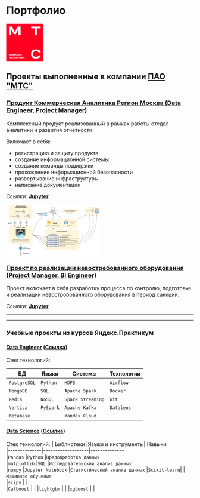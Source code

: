 # Портфолио

<img src="mts/data/logo_mts.png" width="100" height="100" style="display: block; ">

## Проекты выполненные в компании [ПАО "МТС"](https://github.com/mustdayker/data_portfolio/tree/main/mts)


### [Продукт Коммерческая Аналитика Регион Москва (Data Engineer, Project Manager)](https://github.com/mustdayker/data_portfolio/blob/main/mts/mts_camr.ipynb)

Комплексный продукт реализованный в рамках работы отедал аналитики и развития отчетности. 

Включает в себя: 
- регистрацию и защиту продукта
- создание информационной системы
- создание команды поддержки
- прохождение информационной безопасности
- развертывание инфраструктуры
- написание документации

Ссылки:
[**Jupyter**](https://github.com/mustdayker/data_portfolio/blob/main/mts/mts_camr.ipynb)

<img src="mts/data/camr_diag_to_be.png" width="50%" style="display: block; margin: center;">


### [Проект по реализации невостребованного оборудования (Project Manager, BI Engineer)](https://github.com/mustdayker/data_portfolio/blob/main/mts/mts_guz_device.ipynb)

Проект включает в себя разработку процесса по контролю, подготовке и реализации невостробованного оборудования в период санкций.

Ссылки:
[**Jupyter**](https://github.com/mustdayker/data_portfolio/blob/main/mts/mts_guz_device.ipynb)

-----
-----

### Учебные проекты из курсов Яндекс.Практикум

#### [Data Engineer](https://github.com/mustdayker/data_portfolio/blob/main/de/de_portfolio.md) ([Ссылка](https://github.com/mustdayker/data_portfolio/blob/main/de/de_portfolio.md))

Стек технологий:

|БД          | Языки   | Системы         | Технологии
|------------|---------|--------------   | ------
|`PostgreSQL`|`Python` |`HDFS`           |`Airflow`
|`MongoDB`   |`SQL`    |`Apache Spark`   |`Docker`
|`Redis`     |`NoSQL`  |`Spark Streaming`|`Git`
|`Vertica`   |`PySpark`|`Apache Kafka`   |`Datalens`
|`Metabase`  |         |`Yandex.Cloud`   | 


#### [Data Science](https://github.com/mustdayker/data_portfolio/blob/main/ds/ds_portfolio.md) ([Ссылка](https://github.com/mustdayker/data_portfolio/blob/main/ds/ds_portfolio.md))

Стек технологий:
| Библиотеки   |Языки и инструменты| Навыки        
|--------------|-------------------|--------------   
|`Pandas`      |`Python`           |`Предобработка данных`           
|`matplotlib`  |`SQL`              |`Исследовательский анализ данных`   
|`numpy`       |`Jupyter Notebook` |`Статистический анализ данных`
|`Scikit-learn`|                   |`Машинное обучение`   
|`scipy`       |                   |  
|`Catboost`    |                   |
|`lightgbm`    |                   |
|`xgboost`     |                   |
